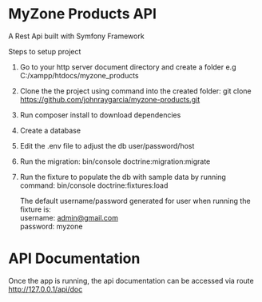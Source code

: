 # MyZone Products API
A Rest Api built with Symfony Framework

Steps to setup project
1. Go to your http server document directory and create a folder e.g C:/xampp/htdocs/myzone_products
2. Clone the the project using command into the created folder: 
  git clone https://github.com/johnraygarcia/myzone-products.git 
3. Run composer install to download dependencies
4. Create a database
5. Edit the .env file to adjust the db user/password/host
6. Run the migration: 
   bin/console doctrine:migration:migrate
7. Run the fixture to populate the db with sample data by running command: 
   bin/console doctrine:fixtures:load
   
   The default username/password generated for user when running the fixture is:  
   username: admin@gmail.com  
   password: myzone
   

# API Documentation
Once the app is running, the api documentation can be accessed via route
http://127.0.0.1/api/doc

